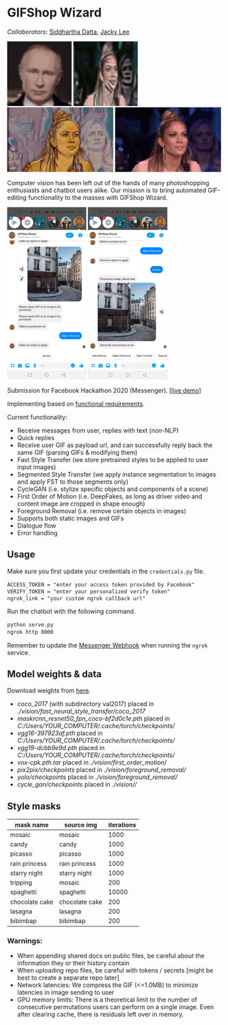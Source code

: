 # GIFShop Wizard

*Collaborators*: [Siddhartha Datta](https://github.com/dattasiddhartha/), [Jacky Lee](https://github.com/grenmester)

<!--<img src="vision/first_order_motion/output/R3S6U3_FOM.gif?raw=true" height="200px"></img> -->
<!--<img src="vision/fast_neural_style_transfer/videos/DZ1BJU_FST.gif?raw=true" height="200px"></img>-->

<img src="vision/first_order_motion/output/FOM.gif?raw=true" height="150px"></img>
<img src="vision/cycle_gan/datasets/zebra.gif?raw=true" height="150px"></img>
<img src="vision/fast_neural_style_transfer/videos/FST.gif?raw=true" height="150px"></img>
<img src="vision/fast_neural_style_transfer/videos/gif.gif?raw=true" height="150px"></img>

Computer vision has been left out of the hands of many photoshopping enthusiasts and chatbot users alike. Our mission is to bring automated GIF-editing functionality to the masses with GIFShop Wizard. 

<img src="vision/foreground_removal/input/before.jpg?raw=true" height="400px"></img>
<img src="vision/foreground_removal/input/after.jpg?raw=true" height="400px"></img>

Submission for Facebook Hackathon 2020 (Messenger). [[live demo]](m.me/104902671262259)

Implementing based on [functional
requirements](https://docs.google.com/document/d/1T6mk4aypOCCCxcz2EJtfLNoait8uimbkMFGiEmzRvdg/edit).

Current functionality:

* Receive messages from user, replies with text (non-NLP)
* Quick replies
* Receive user GIF as payload url, and can successfully reply back the same GIF
  (parsing GIFs & modifying them)
* Fast Style Transfer (we store pretrained styles to be applied to user input images)
* Segmented Style Transfer (we apply instance segmentation to images and apply
  FST to those segments only)
* CycleGAN (i.e. stylize specific objects and components of a scene)
* First Order of Motion (i.e. DeepFakes, as long as driver video and content image are cropped in shape enough)
* Foreground Removal (i.e. remove certain objects in images)
* Supports both static images and GIFs
* Dialogue flow
* Error handling

## Usage

Make sure you first update your credentials in the `credentials.py` file.
```
ACCESS_TOKEN = "enter your access token provided by Facebook"
VERIFY_TOKEN = "enter your personalized verify token"
ngrok_link = "your custom ngrok callback url"
```

Run the chatbot with the following command.

```bash
python serve.py
ngrok http 8000
```

Remember to update the [Messenger
Webhook](https://developers.facebook.com/apps/309273736750794/messenger/settings/)
when running the `ngrok` service.


## Model weights & data

Download weights from [here](https://drive.google.com/drive/folders/1ANqflh1dxSfgdFwvH1mZqZ8_vPS6WipB?usp=sharing).

* <i>coco_2017</i> (with subdirectory val2017) placed in <i>./vision/fast_neural_style_transfer/coco_2017</i>
* <i>maskrcnn_resnet50_fpn_coco-bf2d0c1e.pth</i> placed in <i>C:/Users/YOUR_COMPUTER/.cache/torch/checkpoints/</i>
* <i>vgg16-397923af.pth</i> placed in <i>C:/Users/YOUR_COMPUTER/.cache/torch/checkpoints/</i>
* <i>vgg19-dcbb9e9d.pth</i> placed in <i>C:/Users/YOUR_COMPUTER/.cache/torch/checkpoints/</i>
* <i>vox-cpk.pth.tar</i> placed in <i>./vision/first_order_motion/</i>
* <i>pix2pix/checkpoints</i> placed in <i>./vision/foreground_removal/</i>
* <i>yolo/checkpoints</i> placed in <i>./vision/foreground_removal/</i>
* <i>cycle_gan/checkpoints</i> placed in <i>./vision//</i>

## Style masks

| mask name   | source img | iterations |
|-------------|------------|------------|
| mosaic      | mosaic     | 1000       |
| candy      | candy     | 1000       |
| picasso      | picasso     | 1000       |
| rain princess      | rain princess     | 1000       |
| starry night      | starry night     | 1000       |
| tripping | mosaic     | 200        |
| spaghetti | spaghetti     | 10000        |
| chocolate cake | chocolate cake     | 200        |
| lasagna | lasagna     | 200        |
| bibimbap | bibimbap     | 200        |


### Warnings:

* When appending shared docs on public files, be careful about the information
  they or their history contain
* When uploading repo files, be careful with tokens / secrets [might be best to
  create a separate repo later]
* Network latencies: We compress the GIF (<=1.0MB) to minimize latencies in image sending to user
* GPU memory limits: There is a theoretical limit to the number of consecutive permutations users can perform on a single image. Even after clearing cache, there is residuals left over in memory.
